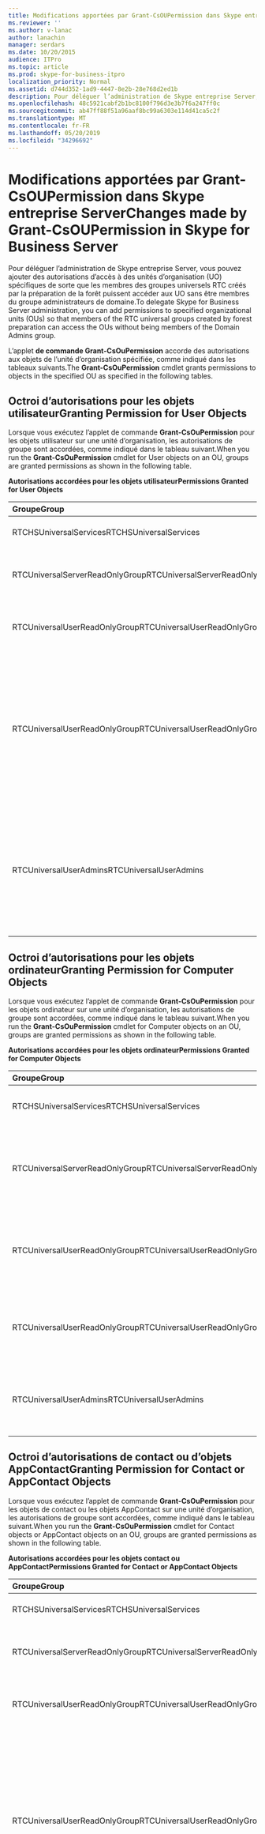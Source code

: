 ```yaml
---
title: Modifications apportées par Grant-CsOUPermission dans Skype entreprise Server
ms.reviewer: ''
ms.author: v-lanac
author: lanachin
manager: serdars
ms.date: 10/20/2015
audience: ITPro
ms.topic: article
ms.prod: skype-for-business-itpro
localization_priority: Normal
ms.assetid: d744d352-1ad9-4447-8e2b-28e768d2ed1b
description: Pour déléguer l’administration de Skype entreprise Server, vous pouvez ajouter des autorisations d’accès à des unités d’organisation (UO) spécifiques de sorte que les membres des groupes universels RTC créés par la préparation de la forêt puissent accéder aux UO sans être membres du groupe administrateurs de domaine.
ms.openlocfilehash: 48c5921cabf2b1bc8100f796d3e3b7f6a247ff0c
ms.sourcegitcommit: ab47ff88f51a96aaf8bc99a6303e114d41ca5c2f
ms.translationtype: MT
ms.contentlocale: fr-FR
ms.lasthandoff: 05/20/2019
ms.locfileid: "34296692"
---
```

# <a name="changes-made-by-grant-csoupermission-in-skype-for-business-server"></a><span data-ttu-id="fe107-103">Modifications apportées par Grant-CsOUPermission dans Skype entreprise Server</span><span class="sxs-lookup"><span data-stu-id="fe107-103">Changes made by Grant-CsOUPermission in Skype for Business Server</span></span>
 
<span data-ttu-id="fe107-104">Pour déléguer l’administration de Skype entreprise Server, vous pouvez ajouter des autorisations d’accès à des unités d’organisation (UO) spécifiques de sorte que les membres des groupes universels RTC créés par la préparation de la forêt puissent accéder aux UO sans être membres du groupe administrateurs de domaine.</span><span class="sxs-lookup"><span data-stu-id="fe107-104">To delegate Skype for Business Server administration, you can add permissions to specified organizational units (OUs) so that members of the RTC universal groups created by forest preparation can access the OUs without being members of the Domain Admins group.</span></span> 
  
<span data-ttu-id="fe107-105">L’applet **de commande Grant-CsOuPermission** accorde des autorisations aux objets de l’unité d’organisation spécifiée, comme indiqué dans les tableaux suivants.</span><span class="sxs-lookup"><span data-stu-id="fe107-105">The **Grant-CsOuPermission** cmdlet grants permissions to objects in the specified OU as specified in the following tables.</span></span>
  
## <a name="granting-permission-for-user-objects"></a><span data-ttu-id="fe107-106">Octroi d’autorisations pour les objets utilisateur</span><span class="sxs-lookup"><span data-stu-id="fe107-106">Granting Permission for User Objects</span></span>

<span data-ttu-id="fe107-107">Lorsque vous exécutez l’applet de commande **Grant-CsOuPermission** pour les objets utilisateur sur une unité d’organisation, les autorisations de groupe sont accordées, comme indiqué dans le tableau suivant.</span><span class="sxs-lookup"><span data-stu-id="fe107-107">When you run the **Grant-CsOuPermission** cmdlet for User objects on an OU, groups are granted permissions as shown in the following table.</span></span>
  
<span data-ttu-id="fe107-108">**Autorisations accordées pour les objets utilisateur**</span><span class="sxs-lookup"><span data-stu-id="fe107-108">**Permissions Granted for User Objects**</span></span>

|<span data-ttu-id="fe107-109">**Groupe**</span><span class="sxs-lookup"><span data-stu-id="fe107-109">**Group**</span></span>|<span data-ttu-id="fe107-110">**Permission**</span><span class="sxs-lookup"><span data-stu-id="fe107-110">**Permission**</span></span>|<span data-ttu-id="fe107-111">**S’applique à**</span><span class="sxs-lookup"><span data-stu-id="fe107-111">**Applies to**</span></span>|
|:-----|:-----|:-----|
|<span data-ttu-id="fe107-112">RTCHSUniversalServices</span><span class="sxs-lookup"><span data-stu-id="fe107-112">RTCHSUniversalServices</span></span>  <br/> |<span data-ttu-id="fe107-113">Répliquer les modifications de l’annuaire</span><span class="sxs-lookup"><span data-stu-id="fe107-113">Replicating directory changes</span></span>  <br/> |<span data-ttu-id="fe107-114">Cet objet uniquement</span><span class="sxs-lookup"><span data-stu-id="fe107-114">This object only</span></span>  <br/> |
|<span data-ttu-id="fe107-115">RTCUniversalServerReadOnlyGroup</span><span class="sxs-lookup"><span data-stu-id="fe107-115">RTCUniversalServerReadOnlyGroup</span></span>  <br/> |<span data-ttu-id="fe107-116">Contenu de la liste</span><span class="sxs-lookup"><span data-stu-id="fe107-116">List contents</span></span>  <br/> <span data-ttu-id="fe107-117">Lire toutes les propriétés</span><span class="sxs-lookup"><span data-stu-id="fe107-117">Read all properties</span></span>  <br/> <span data-ttu-id="fe107-118">Autorisations de lecture</span><span class="sxs-lookup"><span data-stu-id="fe107-118">Read permissions</span></span>  <br/> |<span data-ttu-id="fe107-119">Cet objet uniquement</span><span class="sxs-lookup"><span data-stu-id="fe107-119">This object only</span></span>  <br/> |
|<span data-ttu-id="fe107-120">RTCUniversalUserReadOnlyGroup</span><span class="sxs-lookup"><span data-stu-id="fe107-120">RTCUniversalUserReadOnlyGroup</span></span>  <br/> |<span data-ttu-id="fe107-121">Contenu de la liste</span><span class="sxs-lookup"><span data-stu-id="fe107-121">List contents</span></span>  <br/> <span data-ttu-id="fe107-122">Lire toutes les propriétés</span><span class="sxs-lookup"><span data-stu-id="fe107-122">Read all properties</span></span>  <br/> <span data-ttu-id="fe107-123">Autorisations de lecture</span><span class="sxs-lookup"><span data-stu-id="fe107-123">Read permissions</span></span>  <br/> |<span data-ttu-id="fe107-124">Cet objet uniquement</span><span class="sxs-lookup"><span data-stu-id="fe107-124">This object only</span></span>  <br/> |
|<span data-ttu-id="fe107-125">RTCUniversalUserReadOnlyGroup</span><span class="sxs-lookup"><span data-stu-id="fe107-125">RTCUniversalUserReadOnlyGroup</span></span>  <br/> |<span data-ttu-id="fe107-126">Lecture de RTCUserSearchPropertySet</span><span class="sxs-lookup"><span data-stu-id="fe107-126">Read RTCUserSearchPropertySet</span></span>  <br/> <span data-ttu-id="fe107-127">Lecture de RTCUserProvisioningPropertySet</span><span class="sxs-lookup"><span data-stu-id="fe107-127">Read RTCUserProvisioningPropertySet</span></span>  <br/> <span data-ttu-id="fe107-128">Lecture de RTCPropertySet</span><span class="sxs-lookup"><span data-stu-id="fe107-128">Read RTCPropertySet</span></span>  <br/> <span data-ttu-id="fe107-129">Lecture publique-informations</span><span class="sxs-lookup"><span data-stu-id="fe107-129">Read Public-Information</span></span>  <br/> <span data-ttu-id="fe107-130">Lecture générale-informations</span><span class="sxs-lookup"><span data-stu-id="fe107-130">Read General-Information</span></span>  <br/> <span data-ttu-id="fe107-131">Lire le compte d’utilisateur-restrictions</span><span class="sxs-lookup"><span data-stu-id="fe107-131">Read User-Account-Restrictions</span></span>  <br/> |<span data-ttu-id="fe107-132">Objets utilisateur descendants</span><span class="sxs-lookup"><span data-stu-id="fe107-132">Descendant User objects</span></span>  <br/> |
|<span data-ttu-id="fe107-133">RTCUniversalUserAdmins</span><span class="sxs-lookup"><span data-stu-id="fe107-133">RTCUniversalUserAdmins</span></span>  <br/> |<span data-ttu-id="fe107-134">Écrire RTCUserSearchPropertySet</span><span class="sxs-lookup"><span data-stu-id="fe107-134">Write RTCUserSearchPropertySet</span></span>  <br/> <span data-ttu-id="fe107-135">Écrire msExchUCVoiceMailSettings</span><span class="sxs-lookup"><span data-stu-id="fe107-135">Write msExchUCVoiceMailSettings</span></span>  <br/> <span data-ttu-id="fe107-136">Écrire RTCUserProvisioningPropertySet</span><span class="sxs-lookup"><span data-stu-id="fe107-136">Write RTCUserProvisioningPropertySet</span></span>  <br/> <span data-ttu-id="fe107-137">Écrire RTCPropertySet</span><span class="sxs-lookup"><span data-stu-id="fe107-137">Write RTCPropertySet</span></span>  <br/> <span data-ttu-id="fe107-138">Écrire proxyAddresses</span><span class="sxs-lookup"><span data-stu-id="fe107-138">Write proxyAddresses</span></span>  <br/> |<span data-ttu-id="fe107-139">Objets utilisateur descendants</span><span class="sxs-lookup"><span data-stu-id="fe107-139">Descendant User objects</span></span>  <br/> |
   
## <a name="granting-permission-for-computer-objects"></a><span data-ttu-id="fe107-140">Octroi d’autorisations pour les objets ordinateur</span><span class="sxs-lookup"><span data-stu-id="fe107-140">Granting Permission for Computer Objects</span></span>

<span data-ttu-id="fe107-141">Lorsque vous exécutez l’applet de commande **Grant-CsOuPermission** pour les objets ordinateur sur une unité d’organisation, les autorisations de groupe sont accordées, comme indiqué dans le tableau suivant.</span><span class="sxs-lookup"><span data-stu-id="fe107-141">When you run the **Grant-CsOuPermission** cmdlet for Computer objects on an OU, groups are granted permissions as shown in the following table.</span></span>
  
<span data-ttu-id="fe107-142">**Autorisations accordées pour les objets ordinateur**</span><span class="sxs-lookup"><span data-stu-id="fe107-142">**Permissions Granted for Computer Objects**</span></span>

|<span data-ttu-id="fe107-143">**Groupe**</span><span class="sxs-lookup"><span data-stu-id="fe107-143">**Group**</span></span>|<span data-ttu-id="fe107-144">**Permission**</span><span class="sxs-lookup"><span data-stu-id="fe107-144">**Permission**</span></span>|<span data-ttu-id="fe107-145">**S’applique à**</span><span class="sxs-lookup"><span data-stu-id="fe107-145">**Applies to**</span></span>|
|:-----|:-----|:-----|
|<span data-ttu-id="fe107-146">RTCHSUniversalServices</span><span class="sxs-lookup"><span data-stu-id="fe107-146">RTCHSUniversalServices</span></span>  <br/> |<span data-ttu-id="fe107-147">Répliquer les modifications de l’annuaire</span><span class="sxs-lookup"><span data-stu-id="fe107-147">Replicating directory changes</span></span>  <br/> |<span data-ttu-id="fe107-148">Cet objet uniquement</span><span class="sxs-lookup"><span data-stu-id="fe107-148">This object only</span></span>  <br/> |
|<span data-ttu-id="fe107-149">RTCUniversalServerReadOnlyGroup</span><span class="sxs-lookup"><span data-stu-id="fe107-149">RTCUniversalServerReadOnlyGroup</span></span>  <br/> |<span data-ttu-id="fe107-150">Contenu de la liste</span><span class="sxs-lookup"><span data-stu-id="fe107-150">List contents</span></span>  <br/> <span data-ttu-id="fe107-151">Lire toutes les propriétés</span><span class="sxs-lookup"><span data-stu-id="fe107-151">Read all properties</span></span>  <br/> <span data-ttu-id="fe107-152">Autorisations de lecture</span><span class="sxs-lookup"><span data-stu-id="fe107-152">Read permissions</span></span>  <br/> |<span data-ttu-id="fe107-153">Cet objet uniquement</span><span class="sxs-lookup"><span data-stu-id="fe107-153">This object only</span></span>  <br/> |
|<span data-ttu-id="fe107-154">RTCUniversalUserReadOnlyGroup</span><span class="sxs-lookup"><span data-stu-id="fe107-154">RTCUniversalUserReadOnlyGroup</span></span>  <br/> |<span data-ttu-id="fe107-155">Contenu de la liste</span><span class="sxs-lookup"><span data-stu-id="fe107-155">List contents</span></span>  <br/> <span data-ttu-id="fe107-156">Lire toutes les propriétés</span><span class="sxs-lookup"><span data-stu-id="fe107-156">Read all properties</span></span>  <br/> <span data-ttu-id="fe107-157">Autorisations de lecture</span><span class="sxs-lookup"><span data-stu-id="fe107-157">Read permissions</span></span>  <br/> |<span data-ttu-id="fe107-158">Cet objet uniquement</span><span class="sxs-lookup"><span data-stu-id="fe107-158">This object only</span></span>  <br/> |
|<span data-ttu-id="fe107-159">RTCUniversalUserReadOnlyGroup</span><span class="sxs-lookup"><span data-stu-id="fe107-159">RTCUniversalUserReadOnlyGroup</span></span>  <br/> |<span data-ttu-id="fe107-160">Lecture publique-informations</span><span class="sxs-lookup"><span data-stu-id="fe107-160">Read Public-Information</span></span>  <br/> <span data-ttu-id="fe107-161">Lecture validée de DNS-nom d’hôte-nom</span><span class="sxs-lookup"><span data-stu-id="fe107-161">Read Validated-DNS-Host-Name</span></span>  <br/> |<span data-ttu-id="fe107-162">Objets ordinateur descendants</span><span class="sxs-lookup"><span data-stu-id="fe107-162">Descendant Computer objects</span></span>  <br/> |
|<span data-ttu-id="fe107-163">RTCUniversalUserAdmins</span><span class="sxs-lookup"><span data-stu-id="fe107-163">RTCUniversalUserAdmins</span></span>  <br/> |<span data-ttu-id="fe107-164">Lecture publique-informations</span><span class="sxs-lookup"><span data-stu-id="fe107-164">Read Public-Information</span></span>  <br/> <span data-ttu-id="fe107-165">Lecture validée de DNS-nom d’hôte-nom</span><span class="sxs-lookup"><span data-stu-id="fe107-165">Read Validated-DNS-Host-Name</span></span>  <br/> |<span data-ttu-id="fe107-166">Objets ordinateur descendants</span><span class="sxs-lookup"><span data-stu-id="fe107-166">Descendant Computer objects</span></span>  <br/> |
   
## <a name="granting-permission-for-contact-or-appcontact-objects"></a><span data-ttu-id="fe107-167">Octroi d’autorisations de contact ou d’objets AppContact</span><span class="sxs-lookup"><span data-stu-id="fe107-167">Granting Permission for Contact or AppContact Objects</span></span>

<span data-ttu-id="fe107-168">Lorsque vous exécutez l’applet de commande **Grant-CsOuPermission** pour les objets de contact ou les objets AppContact sur une unité d’organisation, les autorisations de groupe sont accordées, comme indiqué dans le tableau suivant.</span><span class="sxs-lookup"><span data-stu-id="fe107-168">When you run the **Grant-CsOuPermission** cmdlet for Contact objects or AppContact objects on an OU, groups are granted permissions as shown in the following table.</span></span>
  
<span data-ttu-id="fe107-169">**Autorisations accordées pour les objets contact ou AppContact**</span><span class="sxs-lookup"><span data-stu-id="fe107-169">**Permissions Granted for Contact or AppContact Objects**</span></span>

|<span data-ttu-id="fe107-170">**Groupe**</span><span class="sxs-lookup"><span data-stu-id="fe107-170">**Group**</span></span>|<span data-ttu-id="fe107-171">**Permission**</span><span class="sxs-lookup"><span data-stu-id="fe107-171">**Permission**</span></span>|<span data-ttu-id="fe107-172">**S’applique à**</span><span class="sxs-lookup"><span data-stu-id="fe107-172">**Applies to**</span></span>|
|:-----|:-----|:-----|
|<span data-ttu-id="fe107-173">RTCHSUniversalServices</span><span class="sxs-lookup"><span data-stu-id="fe107-173">RTCHSUniversalServices</span></span>  <br/> |<span data-ttu-id="fe107-174">Répliquer les modifications de l’annuaire</span><span class="sxs-lookup"><span data-stu-id="fe107-174">Replicating directory changes</span></span>  <br/> |<span data-ttu-id="fe107-175">Cet objet uniquement</span><span class="sxs-lookup"><span data-stu-id="fe107-175">This object only</span></span>  <br/> |
|<span data-ttu-id="fe107-176">RTCUniversalServerReadOnlyGroup</span><span class="sxs-lookup"><span data-stu-id="fe107-176">RTCUniversalServerReadOnlyGroup</span></span>  <br/> |<span data-ttu-id="fe107-177">Contenu de la liste</span><span class="sxs-lookup"><span data-stu-id="fe107-177">List contents</span></span>  <br/> <span data-ttu-id="fe107-178">Lire toutes les propriétés</span><span class="sxs-lookup"><span data-stu-id="fe107-178">Read all properties</span></span>  <br/> <span data-ttu-id="fe107-179">Autorisations de lecture</span><span class="sxs-lookup"><span data-stu-id="fe107-179">Read permissions</span></span>  <br/> |<span data-ttu-id="fe107-180">Cet objet uniquement</span><span class="sxs-lookup"><span data-stu-id="fe107-180">This object only</span></span>  <br/> |
|<span data-ttu-id="fe107-181">RTCUniversalUserReadOnlyGroup</span><span class="sxs-lookup"><span data-stu-id="fe107-181">RTCUniversalUserReadOnlyGroup</span></span>  <br/> |<span data-ttu-id="fe107-182">Contenu de la liste</span><span class="sxs-lookup"><span data-stu-id="fe107-182">List contents</span></span>  <br/> <span data-ttu-id="fe107-183">Lire toutes les propriétés</span><span class="sxs-lookup"><span data-stu-id="fe107-183">Read all properties</span></span>  <br/> <span data-ttu-id="fe107-184">Autorisations de lecture</span><span class="sxs-lookup"><span data-stu-id="fe107-184">Read permissions</span></span>  <br/> |<span data-ttu-id="fe107-185">Cet objet uniquement</span><span class="sxs-lookup"><span data-stu-id="fe107-185">This object only</span></span>  <br/> |
|<span data-ttu-id="fe107-186">RTCUniversalUserReadOnlyGroup</span><span class="sxs-lookup"><span data-stu-id="fe107-186">RTCUniversalUserReadOnlyGroup</span></span>  <br/> |<span data-ttu-id="fe107-187">Lecture de RTCUserSearchPropertySet</span><span class="sxs-lookup"><span data-stu-id="fe107-187">Read RTCUserSearchPropertySet</span></span>  <br/> <span data-ttu-id="fe107-188">Lecture de RTCUserProvisioningPropertySet</span><span class="sxs-lookup"><span data-stu-id="fe107-188">Read RTCUserProvisioningPropertySet</span></span>  <br/> <span data-ttu-id="fe107-189">Lecture de RTCPropertySet</span><span class="sxs-lookup"><span data-stu-id="fe107-189">Read RTCPropertySet</span></span>  <br/> <span data-ttu-id="fe107-190">Lecture publique-informations</span><span class="sxs-lookup"><span data-stu-id="fe107-190">Read Public-Information</span></span>  <br/> <span data-ttu-id="fe107-191">Lecture générale-informations</span><span class="sxs-lookup"><span data-stu-id="fe107-191">Read General-Information</span></span>  <br/> <span data-ttu-id="fe107-192">Lire les informations personnelles</span><span class="sxs-lookup"><span data-stu-id="fe107-192">Read Personal-Information</span></span>  <br/> <span data-ttu-id="fe107-193">Lire le compte d’utilisateur-restrictions</span><span class="sxs-lookup"><span data-stu-id="fe107-193">Read User-Account-Restrictions</span></span>  <br/> |<span data-ttu-id="fe107-194">Objets contact descendants</span><span class="sxs-lookup"><span data-stu-id="fe107-194">Descendant Contact objects</span></span>  <br/> |
|<span data-ttu-id="fe107-195">RTCUniversalUserAdmins</span><span class="sxs-lookup"><span data-stu-id="fe107-195">RTCUniversalUserAdmins</span></span>  <br/> |<span data-ttu-id="fe107-196">Écrire RTCUserSearchPropertySet</span><span class="sxs-lookup"><span data-stu-id="fe107-196">Write RTCUserSearchPropertySet</span></span>  <br/> <span data-ttu-id="fe107-197">Écrire otherIpPhone</span><span class="sxs-lookup"><span data-stu-id="fe107-197">Write otherIpPhone</span></span>  <br/> <span data-ttu-id="fe107-198">Écrire displayName</span><span class="sxs-lookup"><span data-stu-id="fe107-198">Write displayName</span></span>  <br/> <span data-ttu-id="fe107-199">Entrer une description</span><span class="sxs-lookup"><span data-stu-id="fe107-199">Write description</span></span>  <br/> <span data-ttu-id="fe107-200">Écrire telephoneNumber</span><span class="sxs-lookup"><span data-stu-id="fe107-200">Write telephoneNumber</span></span>  <br/> <span data-ttu-id="fe107-201">Écrire msExchUCVoiceMailSettings</span><span class="sxs-lookup"><span data-stu-id="fe107-201">Write msExchUCVoiceMailSettings</span></span>  <br/> <span data-ttu-id="fe107-202">Écrire RTCUserProvisioningPropertySet</span><span class="sxs-lookup"><span data-stu-id="fe107-202">Write RTCUserProvisioningPropertySet</span></span>  <br/> <span data-ttu-id="fe107-203">Écrire RTCPropertySet</span><span class="sxs-lookup"><span data-stu-id="fe107-203">Write RTCPropertySet</span></span>  <br/> <span data-ttu-id="fe107-204">Écrire proxyAddresses</span><span class="sxs-lookup"><span data-stu-id="fe107-204">Write proxyAddresses</span></span>  <br/> |<span data-ttu-id="fe107-205">Objets contact descendants</span><span class="sxs-lookup"><span data-stu-id="fe107-205">Descendant Contact objects</span></span>  <br/> |
   
## <a name="granting-permission-for-device-objects"></a><span data-ttu-id="fe107-206">Octroi d’autorisations pour les objets appareil</span><span class="sxs-lookup"><span data-stu-id="fe107-206">Granting Permission for Device Objects</span></span>

<span data-ttu-id="fe107-207">Lorsque vous exécutez l’applet de commande **Grant-CsOuPermission** pour les objets d’appareil sur une unité d’organisation, les autorisations de groupe sont accordées, comme indiqué dans le tableau suivant.</span><span class="sxs-lookup"><span data-stu-id="fe107-207">When you run the **Grant-CsOuPermission** cmdlet for Device objects on an OU, groups are granted permissions as shown in the following table.</span></span>
  
<span data-ttu-id="fe107-208">**Autorisations accordées pour les objets appareil**</span><span class="sxs-lookup"><span data-stu-id="fe107-208">**Permissions Granted for Device Objects**</span></span>

|<span data-ttu-id="fe107-209">**Groupe**</span><span class="sxs-lookup"><span data-stu-id="fe107-209">**Group**</span></span>|<span data-ttu-id="fe107-210">**Permission**</span><span class="sxs-lookup"><span data-stu-id="fe107-210">**Permission**</span></span>|<span data-ttu-id="fe107-211">**S’applique à**</span><span class="sxs-lookup"><span data-stu-id="fe107-211">**Applies to**</span></span>|
|:-----|:-----|:-----|
|<span data-ttu-id="fe107-212">RTCHSUniversalServices</span><span class="sxs-lookup"><span data-stu-id="fe107-212">RTCHSUniversalServices</span></span>  <br/> |<span data-ttu-id="fe107-213">Répliquer les modifications de l’annuaire</span><span class="sxs-lookup"><span data-stu-id="fe107-213">Replicating directory changes</span></span>  <br/> |<span data-ttu-id="fe107-214">Cet objet uniquement</span><span class="sxs-lookup"><span data-stu-id="fe107-214">This object only</span></span>  <br/> |
|<span data-ttu-id="fe107-215">RTCUniversalServerReadOnlyGroup</span><span class="sxs-lookup"><span data-stu-id="fe107-215">RTCUniversalServerReadOnlyGroup</span></span>  <br/> |<span data-ttu-id="fe107-216">Contenu de la liste</span><span class="sxs-lookup"><span data-stu-id="fe107-216">List contents</span></span>  <br/> <span data-ttu-id="fe107-217">Lire toutes les propriétés</span><span class="sxs-lookup"><span data-stu-id="fe107-217">Read all properties</span></span>  <br/> <span data-ttu-id="fe107-218">Autorisations de lecture</span><span class="sxs-lookup"><span data-stu-id="fe107-218">Read permissions</span></span>  <br/> |<span data-ttu-id="fe107-219">Cet objet uniquement</span><span class="sxs-lookup"><span data-stu-id="fe107-219">This object only</span></span>  <br/> |
|<span data-ttu-id="fe107-220">RTCUniversalUserReadOnlyGroup</span><span class="sxs-lookup"><span data-stu-id="fe107-220">RTCUniversalUserReadOnlyGroup</span></span>  <br/> |<span data-ttu-id="fe107-221">Contenu de la liste</span><span class="sxs-lookup"><span data-stu-id="fe107-221">List contents</span></span>  <br/> <span data-ttu-id="fe107-222">Lire toutes les propriétés</span><span class="sxs-lookup"><span data-stu-id="fe107-222">Read all properties</span></span>  <br/> <span data-ttu-id="fe107-223">Autorisations de lecture</span><span class="sxs-lookup"><span data-stu-id="fe107-223">Read permissions</span></span>  <br/> |<span data-ttu-id="fe107-224">Cet objet uniquement</span><span class="sxs-lookup"><span data-stu-id="fe107-224">This object only</span></span>  <br/> |
|<span data-ttu-id="fe107-225">RTCUniversalUserReadOnlyGroup</span><span class="sxs-lookup"><span data-stu-id="fe107-225">RTCUniversalUserReadOnlyGroup</span></span>  <br/> |<span data-ttu-id="fe107-226">Lecture de RTCUserSearchPropertySet</span><span class="sxs-lookup"><span data-stu-id="fe107-226">Read RTCUserSearchPropertySet</span></span>  <br/> <span data-ttu-id="fe107-227">Lecture de RTCUserProvisioningPropertySet</span><span class="sxs-lookup"><span data-stu-id="fe107-227">Read RTCUserProvisioningPropertySet</span></span>  <br/> <span data-ttu-id="fe107-228">Lecture de RTCPropertySet</span><span class="sxs-lookup"><span data-stu-id="fe107-228">Read RTCPropertySet</span></span>  <br/> <span data-ttu-id="fe107-229">Lecture publique-informations</span><span class="sxs-lookup"><span data-stu-id="fe107-229">Read Public-Information</span></span>  <br/> <span data-ttu-id="fe107-230">Lire les informations personnelles</span><span class="sxs-lookup"><span data-stu-id="fe107-230">Read Personal-Information</span></span>  <br/> <span data-ttu-id="fe107-231">Lecture générale-informations</span><span class="sxs-lookup"><span data-stu-id="fe107-231">Read General-Information</span></span>  <br/> <span data-ttu-id="fe107-232">Lire le compte d’utilisateur-restrictions</span><span class="sxs-lookup"><span data-stu-id="fe107-232">Read User-Account-Restrictions</span></span>  <br/> |<span data-ttu-id="fe107-233">Objets contact descendants</span><span class="sxs-lookup"><span data-stu-id="fe107-233">Descendant Contact objects</span></span>  <br/> |
|<span data-ttu-id="fe107-234">RTCUniversalUserAdmins</span><span class="sxs-lookup"><span data-stu-id="fe107-234">RTCUniversalUserAdmins</span></span>  <br/> |<span data-ttu-id="fe107-235">Créer un enfant</span><span class="sxs-lookup"><span data-stu-id="fe107-235">Create child</span></span>  <br/> <span data-ttu-id="fe107-236">Supprimer un enfant</span><span class="sxs-lookup"><span data-stu-id="fe107-236">Delete child</span></span>  <br/> <span data-ttu-id="fe107-237">Supprimer l’arborescence</span><span class="sxs-lookup"><span data-stu-id="fe107-237">Delete tree</span></span>  <br/> |<span data-ttu-id="fe107-238">Locuteur</span><span class="sxs-lookup"><span data-stu-id="fe107-238">Contact</span></span>  <br/> |
|<span data-ttu-id="fe107-239">RTCUniversalUserAdmins</span><span class="sxs-lookup"><span data-stu-id="fe107-239">RTCUniversalUserAdmins</span></span>  <br/> |<span data-ttu-id="fe107-240">Écrire displayName</span><span class="sxs-lookup"><span data-stu-id="fe107-240">Write displayName</span></span>  <br/> <span data-ttu-id="fe107-241">Entrer une description</span><span class="sxs-lookup"><span data-stu-id="fe107-241">Write description</span></span>  <br/> <span data-ttu-id="fe107-242">Écrire telephoneNumber</span><span class="sxs-lookup"><span data-stu-id="fe107-242">Write telephoneNumber</span></span>  <br/> |<span data-ttu-id="fe107-243">Objets utilisateur descendants</span><span class="sxs-lookup"><span data-stu-id="fe107-243">Descendant User objects</span></span>  <br/> |
|<span data-ttu-id="fe107-244">RTCUniversalUserAdmins</span><span class="sxs-lookup"><span data-stu-id="fe107-244">RTCUniversalUserAdmins</span></span>  <br/> |<span data-ttu-id="fe107-245">Écrire RTCUserSearchPropertySet</span><span class="sxs-lookup"><span data-stu-id="fe107-245">Write RTCUserSearchPropertySet</span></span>  <br/> <span data-ttu-id="fe107-246">Écrire otherIpPhone</span><span class="sxs-lookup"><span data-stu-id="fe107-246">Write otherIpPhone</span></span>  <br/> <span data-ttu-id="fe107-247">Écrire displayName</span><span class="sxs-lookup"><span data-stu-id="fe107-247">Write displayName</span></span>  <br/> <span data-ttu-id="fe107-248">Entrer une description</span><span class="sxs-lookup"><span data-stu-id="fe107-248">Write description</span></span>  <br/> <span data-ttu-id="fe107-249">Écrire telephoneNumber</span><span class="sxs-lookup"><span data-stu-id="fe107-249">Write telephoneNumber</span></span>  <br/> <span data-ttu-id="fe107-250">Écrire msExchUCVoiceMailSettings</span><span class="sxs-lookup"><span data-stu-id="fe107-250">Write msExchUCVoiceMailSettings</span></span>  <br/> <span data-ttu-id="fe107-251">Écrire RTCUserProvisioningPropertySet</span><span class="sxs-lookup"><span data-stu-id="fe107-251">Write RTCUserProvisioningPropertySet</span></span>  <br/> <span data-ttu-id="fe107-252">Écrire RTCPropertySet</span><span class="sxs-lookup"><span data-stu-id="fe107-252">Write RTCPropertySet</span></span>  <br/> <span data-ttu-id="fe107-253">Écrire proxyAddresses</span><span class="sxs-lookup"><span data-stu-id="fe107-253">Write proxyAddresses</span></span>  <br/> |<span data-ttu-id="fe107-254">Objets contact descendants</span><span class="sxs-lookup"><span data-stu-id="fe107-254">Descendant Contact objects</span></span>  <br/> |
   
## <a name="granting-permission-for-inetorgperson-objects"></a><span data-ttu-id="fe107-255">Octroi d’autorisations pour les objets InetOrgPerson</span><span class="sxs-lookup"><span data-stu-id="fe107-255">Granting Permission for InetOrgPerson Objects</span></span>

<span data-ttu-id="fe107-256">Lorsque vous exécutez l’applet de commande **Grant-CsOuPermission** pour les objets InetOrgPerson sur une unité d’organisation, les autorisations de groupe sont accordées, comme indiqué dans le tableau suivant.</span><span class="sxs-lookup"><span data-stu-id="fe107-256">When you run the **Grant-CsOuPermission** cmdlet for InetOrgPerson objects on an OU, groups are granted permissions as shown in the following table.</span></span>
  
<span data-ttu-id="fe107-257">**Autorisations accordées pour les objets InetOrgPerson**</span><span class="sxs-lookup"><span data-stu-id="fe107-257">**Permissions Granted for InetOrgPerson Objects**</span></span>

|<span data-ttu-id="fe107-258">**Groupe**</span><span class="sxs-lookup"><span data-stu-id="fe107-258">**Group**</span></span>|<span data-ttu-id="fe107-259">**Permission**</span><span class="sxs-lookup"><span data-stu-id="fe107-259">**Permission**</span></span>|<span data-ttu-id="fe107-260">**S’applique à**</span><span class="sxs-lookup"><span data-stu-id="fe107-260">**Applies to**</span></span>|
|:-----|:-----|:-----|
|<span data-ttu-id="fe107-261">RTCHSUniversalServices</span><span class="sxs-lookup"><span data-stu-id="fe107-261">RTCHSUniversalServices</span></span>  <br/> |<span data-ttu-id="fe107-262">Répliquer les modifications de l’annuaire</span><span class="sxs-lookup"><span data-stu-id="fe107-262">Replicating directory changes</span></span>  <br/> |<span data-ttu-id="fe107-263">Cet objet uniquement</span><span class="sxs-lookup"><span data-stu-id="fe107-263">This object only</span></span>  <br/> |
|<span data-ttu-id="fe107-264">RTCUniversalServerReadOnlyGroup</span><span class="sxs-lookup"><span data-stu-id="fe107-264">RTCUniversalServerReadOnlyGroup</span></span>  <br/> |<span data-ttu-id="fe107-265">Contenu de la liste</span><span class="sxs-lookup"><span data-stu-id="fe107-265">List contents</span></span>  <br/> <span data-ttu-id="fe107-266">Lire toutes les propriétés</span><span class="sxs-lookup"><span data-stu-id="fe107-266">Read all properties</span></span>  <br/> <span data-ttu-id="fe107-267">Autorisations de lecture</span><span class="sxs-lookup"><span data-stu-id="fe107-267">Read permissions</span></span>  <br/> |<span data-ttu-id="fe107-268">Cet objet uniquement</span><span class="sxs-lookup"><span data-stu-id="fe107-268">This object only</span></span>  <br/> |
|<span data-ttu-id="fe107-269">RTCUniversalUserReadOnlyGroup</span><span class="sxs-lookup"><span data-stu-id="fe107-269">RTCUniversalUserReadOnlyGroup</span></span>  <br/> |<span data-ttu-id="fe107-270">Contenu de la liste</span><span class="sxs-lookup"><span data-stu-id="fe107-270">List contents</span></span>  <br/> <span data-ttu-id="fe107-271">Lire toutes les propriétés</span><span class="sxs-lookup"><span data-stu-id="fe107-271">Read all properties</span></span>  <br/> <span data-ttu-id="fe107-272">Autorisations de lecture</span><span class="sxs-lookup"><span data-stu-id="fe107-272">Read permissions</span></span>  <br/> |<span data-ttu-id="fe107-273">Cet objet uniquement</span><span class="sxs-lookup"><span data-stu-id="fe107-273">This object only</span></span>  <br/> |
|<span data-ttu-id="fe107-274">RTCUniversalUserReadOnlyGroup</span><span class="sxs-lookup"><span data-stu-id="fe107-274">RTCUniversalUserReadOnlyGroup</span></span>  <br/> |<span data-ttu-id="fe107-275">Lecture de RTCUserSearchPropertySet</span><span class="sxs-lookup"><span data-stu-id="fe107-275">Read RTCUserSearchPropertySet</span></span>  <br/> <span data-ttu-id="fe107-276">Lecture de RTCUserProvisioningPropertySet</span><span class="sxs-lookup"><span data-stu-id="fe107-276">Read RTCUserProvisioningPropertySet</span></span>  <br/> <span data-ttu-id="fe107-277">Lecture de RTCPropertySet</span><span class="sxs-lookup"><span data-stu-id="fe107-277">Read RTCPropertySet</span></span>  <br/> <span data-ttu-id="fe107-278">Lire les informations personnelles</span><span class="sxs-lookup"><span data-stu-id="fe107-278">Read Personal-Information</span></span>  <br/> <span data-ttu-id="fe107-279">Lecture publique-informations</span><span class="sxs-lookup"><span data-stu-id="fe107-279">Read Public-Information</span></span>  <br/> <span data-ttu-id="fe107-280">Lecture générale-informations</span><span class="sxs-lookup"><span data-stu-id="fe107-280">Read General-Information</span></span>  <br/> <span data-ttu-id="fe107-281">Lire le compte d’utilisateur-restrictions</span><span class="sxs-lookup"><span data-stu-id="fe107-281">Read User-Account-Restrictions</span></span>  <br/> |<span data-ttu-id="fe107-282">Objets inetOrgPerson descendants</span><span class="sxs-lookup"><span data-stu-id="fe107-282">Descendant inetOrgPerson objects</span></span>  <br/> |
|<span data-ttu-id="fe107-283">RTCUniversalUserAdmins</span><span class="sxs-lookup"><span data-stu-id="fe107-283">RTCUniversalUserAdmins</span></span>  <br/> |<span data-ttu-id="fe107-284">Écrire RTCUserSearchPropertySet</span><span class="sxs-lookup"><span data-stu-id="fe107-284">Write RTCUserSearchPropertySet</span></span>  <br/> <span data-ttu-id="fe107-285">Écrire RTCUserProvisioningPropertySet</span><span class="sxs-lookup"><span data-stu-id="fe107-285">Write RTCUserProvisioningPropertySet</span></span>  <br/> <span data-ttu-id="fe107-286">Écrire RTCPropertySet</span><span class="sxs-lookup"><span data-stu-id="fe107-286">Write RTCPropertySet</span></span>  <br/> <span data-ttu-id="fe107-287">Écrire proxyAddresses</span><span class="sxs-lookup"><span data-stu-id="fe107-287">Write proxyAddresses</span></span>  <br/> |<span data-ttu-id="fe107-288">Objets inetOrgPerson descendants</span><span class="sxs-lookup"><span data-stu-id="fe107-288">Descendant inetOrgPerson objects</span></span>  <br/> |
   

